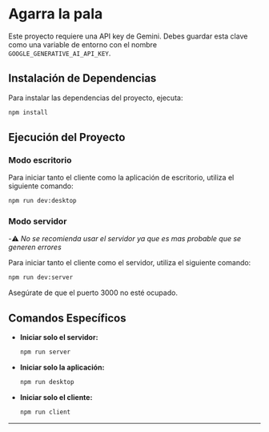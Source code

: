 # Agarra la pala

Este proyecto requiere una API key de Gemini. Debes guardar esta clave como una variable de entorno con el nombre `GOOGLE_GENERATIVE_AI_API_KEY`.

## Instalación de Dependencias

Para instalar las dependencias del proyecto, ejecuta:

```bash
npm install
```

## Ejecución del Proyecto

### Modo escritorio

Para iniciar tanto el cliente como la aplicación de escritorio, utiliza el siguiente comando:

```bash
npm run dev:desktop
```
### Modo servidor
-⚠️  *No se recomienda usar el servidor ya que es mas probable que se generen errores*

Para iniciar tanto el cliente como el servidor, utiliza el siguiente comando:

```bash
npm run dev:server
```

Asegúrate de que el puerto 3000 no esté ocupado.

## Comandos Específicos

- **Iniciar solo el servidor:**

  ```bash
  npm run server
  ```
- **Iniciar solo la aplicación:**

  ```bash
  npm run desktop
  ```

- **Iniciar solo el cliente:**

  ```bash
  npm run client
  ```

---
